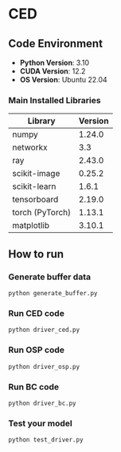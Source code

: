 # CED

## Code Environment
- **Python Version**: 3.10  
- **CUDA Version**: 12.2
- **OS Version**: Ubuntu 22.04

### Main Installed Libraries

| Library         | Version  |
|-----------------|----------|
| numpy           | 1.24.0   |
| networkx        | 3.3      |
| ray             | 2.43.0   |
| scikit-image    | 0.25.2   |
| scikit-learn    | 1.6.1    |
| tensorboard     | 2.19.0   |
| torch (PyTorch) | 1.13.1   |
| matplotlib      | 3.10.1   |

## How to run
### Generate buffer data

```
python generate_buffer.py
```

### Run CED code
```
python driver_ced.py
```

### Run OSP code
```
python driver_osp.py
```

### Run BC code
```
python driver_bc.py
```

### Test your model
```
python test_driver.py
```